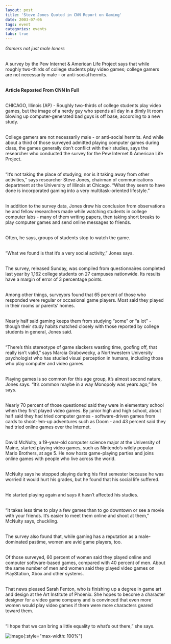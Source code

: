 ```yaml
---
layout: post
title: 'Steve Jones Quoted in CNN Report on Gaming'
date: 2003-07-06
tags: event
categories: events
tabs: true
---
```


<em>Gamers not just male loners</em><br><br>
 
A survey by the Pew Internet &amp; American Life Project says that while roughly two-thirds of college students play video games; college gamers are not necessarily male - or anti-social hermits.<br><br>

<strong>Article Reposted From CNN In Full</strong><br><br>

CHICAGO, Illinois (AP) - Roughly two-thirds of college students play video games, but the image of a nerdy guy who spends all day in a dimly lit room blowing up computer-generated bad guys is off base, according to a new study.<br><br>

College gamers are not necessarily male - or anti-social hermits. And while about a third of those surveyed admitted playing computer games during class, the games generally don&rsquo;t conflict with their studies, says the researcher who conducted the survey for the Pew Internet &amp; American Life Project.<br><br>

&ldquo;It&rsquo;s not taking the place of studying; nor is it taking away from other activities,&rdquo; says researcher Steve Jones, chairman of communications department at the University of Illinois at Chicago. &ldquo;What they seem to have done is incorporated gaming into a very multitask-oriented lifestyle.&rdquo;<br><br>

In addition to the survey data, Jones drew his conclusion from observations he and fellow researchers made while watching students in college computer labs - many of them writing papers, then taking short breaks to play computer games and send online messages to friends.<br><br>

Often, he says, groups of students stop to watch the game.<br><br>

&ldquo;What we found is that it&rsquo;s a very social activity,&rdquo; Jones says.<br><br>

The survey, released Sunday, was compiled from questionnaires completed last year by 1,162 college students on 27 campuses nationwide. Its results have a margin of error of 3 percentage points.<br><br>

Among other things, surveyors found that 65 percent of those who responded were regular or occasional game players. Most said they played in their rooms or parents&rsquo; homes.<br><br>

Nearly half said gaming keeps them from studying &ldquo;some&rdquo; or &ldquo;a lot&rdquo; - though their study habits matched closely with those reported by college students in general, Jones said.<br><br>

&ldquo;There&rsquo;s this stereotype of game slackers wasting time, goofing off, that really isn&rsquo;t valid,&rdquo; says Marcia Grabowecky, a Northwestern University psychologist who has studied visual perception in humans, including those who play computer and video games.<br><br>

Playing games is so common for this age group, it&rsquo;s almost second nature, Jones says. &ldquo;It&rsquo;s common maybe in a way Monopoly was years ago,&rdquo; he says.<br><br>

Nearly 70 percent of those questioned said they were in elementary school when they first played video games. By junior high and high school, about half said they had tried computer games - software-driven games from cards to shoot-&rsquo;em-up adventures such as Doom - and 43 percent said they had tried online games over the Internet.<br><br>

David McNulty, a 19-year-old computer science major at the University of Maine, started playing video games, such as Nintendo&rsquo;s wildly popular Mario Brothers, at age 5. He now hosts game-playing parties and joins online games with people who live across the world.<br><br>

McNulty says he stopped playing during his first semester because he was worried it would hurt his grades, but he found that his social life suffered.<br><br>

He started playing again and says it hasn&rsquo;t affected his studies.<br><br>

&ldquo;It takes less time to play a few games than to go downtown or see a movie with your friends. It&rsquo;s easier to meet them online and shoot at them,&rdquo; McNulty says, chuckling.<br><br>

The survey also found that, while gaming has a reputation as a male-dominated pastime, women are avid game players, too.<br><br>

Of those surveyed, 60 percent of women said they played online and computer software-based games, compared with 40 percent of men. About the same number of men and women said they played video games on PlayStation, Xbox and other systems.<br><br>

That news pleased Sarah Fenton, who is finishing up a degree in game art and design at the Art Institute of Phoenix. She hopes to become a character designer for a video game company and is convinced that even more women would play video games if there were more characters geared toward them.<br><br>

&ldquo;I hope that we can bring a little equality to what&rsquo;s out there,&rdquo; she says.

![image](https://www.evl.uic.edu/output/originals/cnn_logo.gif-srcw.jpg){:style="max-width: 100%"}

